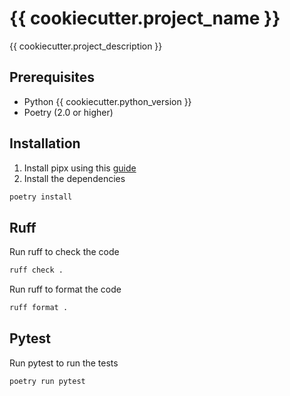 # {{ cookiecutter.project_name }}

{{ cookiecutter.project_description }}

## Prerequisites

- Python {{ cookiecutter.python_version }}
- Poetry (2.0 or higher)

## Installation

1. Install pipx using this [guide](https://python-poetry.org/docs/#installation)
2. Install the dependencies
```bash
poetry install
```

## Ruff

Run ruff to check the code

```bash
ruff check .
```

Run ruff to format the code

```bash
ruff format .
```

## Pytest

Run pytest to run the tests

```bash
poetry run pytest
```

